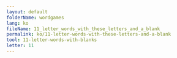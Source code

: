 ```yaml
---
layout: default
folderName: wordgames
lang: ko
fileName: 11_letter_words_with_these_letters_and_a_blank
permalink: ko/11-letter-words-with-these-letters-and-a-blank
tool: 11-letter-words-with-blanks
letter: 11
---
```

